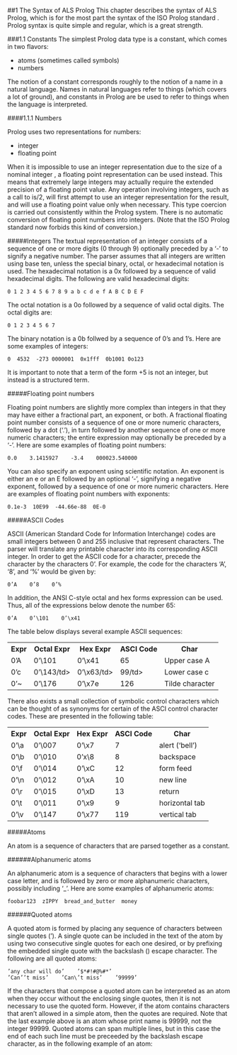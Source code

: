 ##1 The Syntax of ALS Prolog
This chapter describes the syntax of ALS Prolog, which is for the most part the syntax of the ISO Prolog standard . Prolog syntax is quite simple and regular, which is
a great strength.

###1.1 Constants
The simplest Prolog data type is a constant, which comes in two flavors:
* atoms (sometimes called symbols)
* numbers  

The notion of a constant corresponds roughly to the notion of a name in a natural
language. Names in natural languages refer to things (which covers a lot of
ground), and constants in Prolog are be used to refer to things when the language is
interpreted.

####1.1.1 Numbers

Prolog uses two representations for numbers:
* integer
* floating point  

When it is impossible to use an integer representation due to the size of a nominal
integer , a floating point representation can be used instead. This means that extremely large integers may actually require the extended precision of a floating point value. Any operation involving integers, such as a call to is/2, will first attempt to use an integer representation for the result, and will use a floating point value only when necessary.
This type coercion is carried out consistently within the Prolog system.
There is no automatic conversion of floating point numbers into integers.  (Note that the ISO Prolog standard now forbids this kind of conversion.)

#####Integers
The textual representation of an integer consists of a sequence of one or more digits (0 through 9) optionally preceded by a ‘-’ to signify a negative number. The parser
assumes that all integers are written using base ten, unless the special binary, octal,
or hexadecimal notation is used.
The hexadecimal notation is a 0x followed by a sequence of valid hexadecimal digits. The following are valid hexadecimal digits:  

    0 1 2 3 4 5 6 7 8 9 a b c d e f A B C D E F

The octal notation is a 0o followed by a sequence of valid octal digits. The octal digits are:  

    0 1 2 3 4 5 6 7

The binary notation is a 0b follwed by a sequence of 0’s and 1’s.
Here are some examples of integers:  

    0  4532  -273 0000001  0x1fff  0b1001 0o123  

It is important to note that a term of the form +5 is not an integer, but instead is a structured term.

#####Floating point numbers

Floating point numbers are slightly more complex than integers in that they may
have either a fractional part, an exponent, or both. A fractional floating point number consists of a sequence of one or more numeric characters, followed by a dot (‘.’), in turn followed by another sequence of one or more numeric characters; the entire expression may optionally be preceded by a ‘-’. Here are some examples of
floating point numbers:  

    0.0    3.1415927    -3.4    000023.540000

You can also specify an exponent using scientific notation. An exponent is either
an e or an E followed by an optional ‘-’, signifying a negative exponent, followed
by a sequence of one or more numeric characters. Here are examples of floating
point numbers with exponents:  

    0.1e-3  10E99  -44.66e-88  0E-0

#####ASCII Codes

ASCII (American Standard Code for Information Interchange) codes are small integers between 0 and 255 inclusive that represent characters. The parser will translate any printable character into its corresponding ASCII integer. In order to get the ASCII code for a character, precede the character by the characters 0’. For example, the code for the characters ‘A’, ‘8’, and ‘%’ would be given by:  

    0’A    0’8    0’%

In addition, the ANSI C-style octal and hex forms expression can be used. Thus, all of the expressions below denote the number 65: 

    0’A    0’\101    0’\x41

The table below displays several example ASCII sequences:
<table>
<tr><th>Expr</th><th>Octal Expr</th><th>Hex Expr</th><th>ASCI Code</th><th>Char</th></tr>
<tr><td>0’A</td><td>0’\101</td><td>0’\x41</td><td>65</td><td>Upper case A</td></tr>
<tr><td>0’c</td><td>0’\143/td><td>0’\x63/td><td>99/td><td>Lower case c</td></tr>
<tr><td>0’~</td><td>0’\176</td><td>0’\x7e</td><td>126</td><td>Tilde character</td></tr>
</table>

There also exists a small collection of symbolic control characters which can be thought of as synonyms for certain of the ASCI control character codes. These are presented in the following table:

<table>
<tr><th>Expr</th><th>Octal Expr</th><th>Hex Expr</th><th>ASCI Code</th><th>Char</th></tr>
<tr><td>0’\a</td><td>0’\007</td><td>0’\x7</td><td>7</td><td>alert (‘bell’)</td></tr>
<tr><td>0’\b</td><td>0’\010</td><td>0’x\8</td><td>8</td><td>backspace</td></tr>
<tr><td>0’\f</td><td>0’\014</td><td>0’\xC</td><td>12</td><td>form feed</td></tr>
<tr><td>0’\n</td><td>0’\012</td><td>0’\xA</td><td>10</td><td>new line</td></tr>
<tr><td>0’\r</td><td>0’\015</td><td>0’\xD</td><td>13</td><td>return</td></tr>
<tr><td>0’\t</td><td>0’\011</td><td>0’\x9</td><td>9</td><td>horizontal tab</td></tr>
<tr><td>0’\v</td><td>0’\147</td><td>0’\x77</td><td>119</td><td>vertical tab</td></tr>
</table>

#####Atoms

An atom is a sequence of characters that are parsed together as a constant.

######Alphanumeric atoms

An alphanumeric atom is a sequence of characters that begins with a lower case letter, and is followed by zero or more alphanumeric characters, possibly including
‘_’.  Here are some examples of alphanumeric atoms:  

    foobar123  zIPPY  bread_and_butter  money

######Quoted atoms

A quoted atom is formed by placing any sequence of characters between single
quotes (’).  A single quote can be included in the text of the atom by using two
consecutive single quotes for each one desired, or by prefixing the embedded single
quote with the backslash (\) escape character. The following are all quoted atoms:  

    ’any char will do’    ’$*#!#@%#*’
    ’Can’’t miss’    ’Can\’t miss’    ’99999’

If the characters that compose a quoted atom can be interpreted as an atom when
they occur without the enclosing single quotes, then it is not necessary to use the
quoted form. However, if the atom contains characters that aren’t allowed in a simple atom, then the quotes are required. Note that the last example above is an atom
whose print name is 99999, not the integer 99999.
Quoted atoms can span multiple lines, but in this case the end of each such line must
be preceeded by the backslash escape character, as in the following example of an
atom: